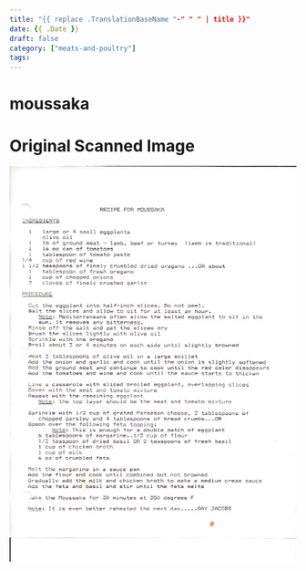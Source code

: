 ```yaml
---
title: "{{ replace .TranslationBaseName "-" " " | title }}"
date: {{ .Date }}
draft: false
category: ["meats-and-poultry"]
tags:
---
```


# moussaka

# Original Scanned Image

![](/static/meats-and-poultry/moussaka.png)